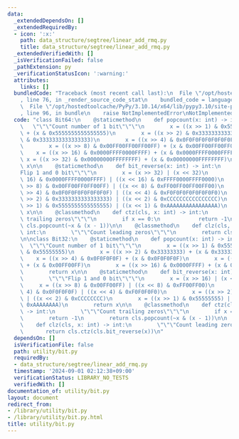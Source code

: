 ```yaml
---
data:
  _extendedDependsOn: []
  _extendedRequiredBy:
  - icon: ':x:'
    path: data_structure/segtree/linear_add_rmq.py
    title: data_structure/segtree/linear_add_rmq.py
  _extendedVerifiedWith: []
  _isVerificationFailed: false
  _pathExtension: py
  _verificationStatusIcon: ':warning:'
  attributes:
    links: []
  bundledCode: "Traceback (most recent call last):\n  File \"/opt/hostedtoolcache/PyPy/3.10.14/x64/lib/pypy3.10/site-packages/onlinejudge_verify/documentation/build.py\"\
    , line 76, in _render_source_code_stat\n    bundled_code = language.bundle(\n\
    \  File \"/opt/hostedtoolcache/PyPy/3.10.14/x64/lib/pypy3.10/site-packages/onlinejudge_verify/languages/python.py\"\
    , line 96, in bundle\n    raise NotImplementedError\nNotImplementedError\n"
  code: "class Bit64:\n    @staticmethod\n    def popcount(x: int) -> int:\n     \
    \   \"\"\"Count number of 1 bit\"\"\"\n        x = ((x >> 1) & 0x5555555555555555)\
    \ + (x & 0x5555555555555555)\n        x = ((x >> 2) & 0x3333333333333333) + (x\
    \ & 0x3333333333333333)\n        x = ((x >> 4) & 0x0F0F0F0F0F0F0F0F) + (x & 0x0F0F0F0F0F0F0F0F)\n\
    \        x = ((x >> 8) & 0x00FF00FF00FF00FF) + (x & 0x00FF00FF00FF00FF)\n    \
    \    x = ((x >> 16) & 0x0000FFFF0000FFFF) + (x & 0x0000FFFF0000FFFF)\n       \
    \ x = ((x >> 32) & 0x00000000FFFFFFFF) + (x & 0x00000000FFFFFFFF)\n        return\
    \ x\n\n    @staticmethod\n    def bit_reverse(x: int) -> int:\n        \"\"\"\
    Flip 1 and 0 bit\"\"\"\n        x = (x >> 32) | (x << 32)\n        x = ((x >>\
    \ 16) & 0x0000FFFF0000FFFF) | ((x << 16) & 0xFFFF0000FFFF0000)\n        x = ((x\
    \ >> 8) & 0x00FF00FF0FF00FF) | ((x << 8) & 0xFF00FF00FF00FF00)\n        x = ((x\
    \ >> 4) & 0x0F0F0F0F0F0F0F0F) | ((x << 4) & 0xF0F0F0F0F0F0F0F0)\n        x = ((x\
    \ >> 2) & 0x3333333333333333) | ((x << 2) & 0xCCCCCCCCCCCCCCCC)\n        x = ((x\
    \ >> 1) & 0x5555555555555555) | ((x << 1) & 0xAAAAAAAAAAAAAAAA)\n        return\
    \ x\n\n    @classmethod\n    def ctz(cls, x: int) -> int:\n        \"\"\"Count\
    \ trailing zeros\"\"\"\n        if x == 0:\n            return -1\n        return\
    \ cls.popcount(~x & (x - 1))\n\n    @classmethod\n    def clz(cls, x: int) ->\
    \ int:\n        \"\"\"Count leading zeros\"\"\"\n        return cls.ctz(cls.bit_reverse(x))\n\
    \n\nclass Bit32:\n    @staticmethod\n    def popcount(x: int) -> int:\n      \
    \  \"\"\"Count number of 1 bit\"\"\"\n        x = ((x >> 1) & 0x55555555) + (x\
    \ & 0x55555555)\n        x = ((x >> 2) & 0x33333333) + (x & 0x33333333)\n    \
    \    x = ((x >> 4) & 0x0F0F0F0F) + (x & 0x0F0F0F0F)\n        x = ((x >> 8) & 0x00FF00FF)\
    \ + (x & 0x00FF00FF)\n        x = ((x >> 16) & 0x0000FFFF) + (x & 0x0000FFFF)\n\
    \        return x\n\n    @staticmethod\n    def bit_reverse(x: int) -> int:\n\
    \        \"\"\"Flip 1 and 0 bit\"\"\"\n        x = (x >> 16) | (x << 16)\n   \
    \     x = ((x >> 8) & 0x00FF00FF) | ((x << 8) & 0xFF00FF00)\n        x = ((x >>\
    \ 4) & 0x0F0F0F0F) | ((x << 4) & 0xF0F0F0F0)\n        x = ((x >> 2) & 0x33333333)\
    \ | ((x << 2) & 0xCCCCCCCC)\n        x = ((x >> 1) & 0x55555555) | ((x << 1) &\
    \ 0xAAAAAAAA)\n        return x\n\n    @classmethod\n    def ctz(cls, x: int)\
    \ -> int:\n        \"\"\"Count trailing zeros\"\"\"\n        if x == 0:\n    \
    \        return -1\n        return cls.popcount(~x & (x - 1))\n\n    @classmethod\n\
    \    def clz(cls, x: int) -> int:\n        \"\"\"Count leading zeros\"\"\"\n \
    \       return cls.ctz(cls.bit_reverse(x))\n"
  dependsOn: []
  isVerificationFile: false
  path: utility/bit.py
  requiredBy:
  - data_structure/segtree/linear_add_rmq.py
  timestamp: '2024-09-01 02:12:38+09:00'
  verificationStatus: LIBRARY_NO_TESTS
  verifiedWith: []
documentation_of: utility/bit.py
layout: document
redirect_from:
- /library/utility/bit.py
- /library/utility/bit.py.html
title: utility/bit.py
---
```

